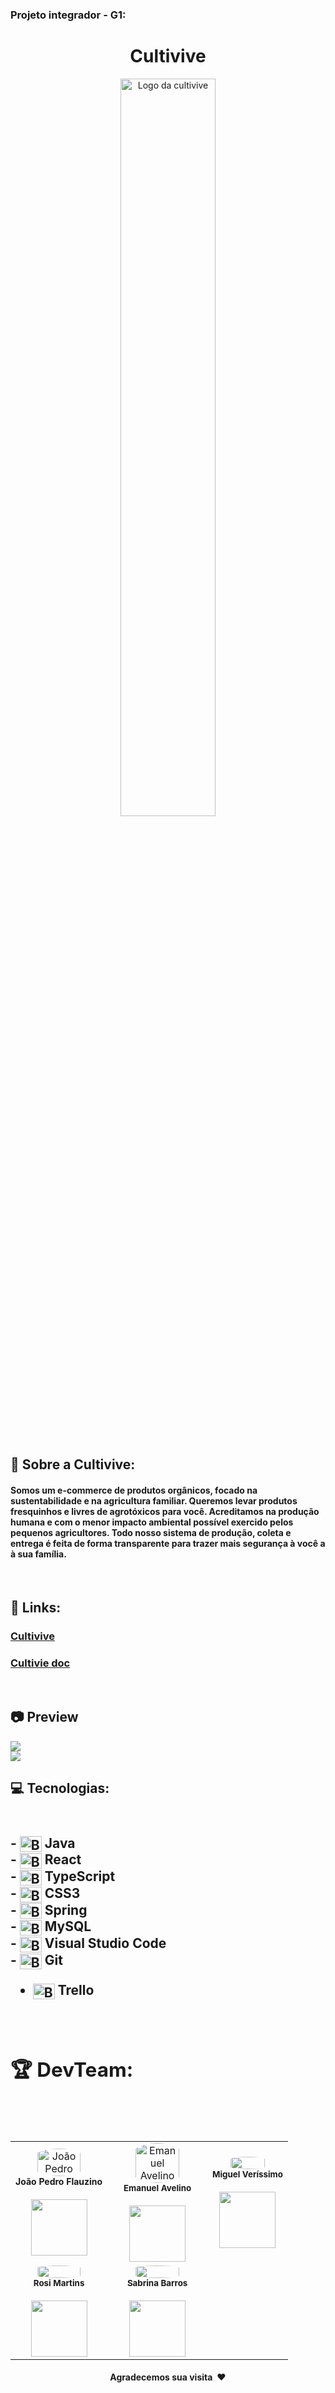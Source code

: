 <h3 align="left">
    Projeto integrador - G1:
</h3>


<h1 align= "center" >
    Cultivive
</h1>



<p align="center">
<img align="center" src="https://i.imgur.com/NKMAYcn.png" style="width: 55%;" alt="Logo da cultivive">
</p>


<br>

<h2>🎇 Sobre a Cultivive:</h2>
<h4>Somos um e-commerce de produtos orgânicos, focado na sustentabilidade e na agricultura familiar. Queremos levar produtos fresquinhos e livres de agrotóxicos para você. Acreditamos na produção humana e com o menor impacto ambiental possível exercido pelos pequenos agricultores. Todo nosso sistema de produção, coleta e entrega é feita de forma transparente para trazer mais segurança à você a à sua família.
</h4>

<br>

<h2>🔗 Links:</h2>


<h3> <a href="https://cultivive.netlify.app/">Cultivive</a></h3>

<h3> <a href="https://drive.google.com/file/d/1w7-4hqc2FAXPxnDJL3u5WseWY-NDrP8n/view?usp=sharing/">Cultivie doc</a></h3>

<br>



<h2>📷 Preview</h2>

<img src="https://gifyu.com/image/SxCw9](https://i.imgur.com/A6P3sWH.png">

<br>
<img src="https://i.imgur.com/WSt4ymt.png">
<br>

<h2>💻 Tecnologias: <h2>
<br>
<table align="center" style=" width: 60%" >
 - <img align="center" alt="Biell-Java" height="25" width="35" src="https://cdn.jsdelivr.net/gh/devicons/devicon/icons/java/java-plain.svg"/> Java
    <br>
- <img align="center" alt="Biell-React" height="25" width="35" src="https://cdn.jsdelivr.net/gh/devicons/devicon/icons/react/react-original.svg"/> React
    <br>
- <img align="center" alt="Biell-TypeScript" height="25" width="35" src="https://cdn.jsdelivr.net/gh/devicons/devicon/icons/typescript/typescript-original.svg"/> TypeScript
    <br>
- <img align="center" alt="Biell-CSS3" height="25" width="35" src="https://cdn.jsdelivr.net/gh/devicons/devicon/icons/css3/css3-original.svg"/> CSS3
    <br>
- <img align="center" alt="Biell-Spring" height="25" width="35" src="https://cdn.jsdelivr.net/gh/devicons/devicon/icons/spring/spring-original.svg" /> Spring
    <br>
- <img align="center" alt="Biell-MySQL" height="25" width="35" src="https://cdn.jsdelivr.net/gh/devicons/devicon/icons/mysql/mysql-original-wordmark.svg"/> MySQL
    <br>
- <img align="center" alt="Biell-Vscode" height="25" width="35" src="https://cdn.jsdelivr.net/gh/devicons/devicon/icons/vscode/vscode-original.svg"/> Visual Studio Code
    <br>
- <img align="center" alt="Biell-Git" height="25" width="35" src="https://cdn.jsdelivr.net/gh/devicons/devicon/icons/git/git-original.svg"/> Git
    <br>
  
- <img align="center" alt="Biell-Trello" height="25" width="35" src="https://cdn.jsdelivr.net/gh/devicons/devicon/icons/trello/trello-plain.svg"/> Trello


<br>


<h2>🏆 DevTeam: </h2>

<br>

<table>
  <tr>
  <td align="center"><img style="width: 70%; border-radius: 50%" 
  src="https://i.imgur.com/RUNyVED.jpg"
   alt="João Pedro"/><br /><sub style="font-size: 14px"><b>João Pedro Flauzino </b></sub><br /> 
  <a href="https://www.linkedin.com/in/jo%C3%A3o-pedro-flauzino-nascimento-4a931b232/" alt="Linkedin">
  <br>
<img src="https://img.shields.io/badge/-Linkedin-1C1C1C?style=for-the-badge&logo=Linkedin&logoColor=00FFFF&link=https://www.linkedin.com/in/jo%C3%A3o-pedro-flauzino-nascimento-4a931b232/" style= "width:90px;"/>
  </a>


  <td align="center"><img style="width: 70%; border-radius: 50%"
  src="https://i.imgur.com/15EiNyJ.png"
  alt="Emanuel Avelino"/><br /><sub><b>Emanuel Avelino</b></sub></a><br /> 
  <a href="https://www.linkedin.com/in/emanuel-avelino-418873227/" alt="Linkedin">
  <br>
<img src="https://img.shields.io/badge/-Linkedin-1C1C1C?style=for-the-badge&logo=Linkedin&logoColor=00FFFF&link=https://www.linkedin.com/in/emanuel-avelino-418873227/"  style= "width:90px;"/>
  </a>

  <td align="center"><img style="width: 70%; border-radius: 50%"
  src="https://i.imgur.com/kHxHt7i.jpg"
  alt=""/><br /><sub><b>Miguel Veríssimo</b></sub></a><br />
  <a href="https://www.linkedin.com/in/miguel-verissimo/" alt="Linkedin">
  <br>
<img src="https://img.shields.io/badge/-Linkedin-1C1C1C?style=for-the-badge&logo=Linkedin&logoColor=00FFFF&link=https://www.linkedin.com/in/miguel-verissimo/" style= "width:90px;"/>
  </a>
  </tr>
  <tr>
  <td align="center"><img style="width: 70%; border-radius: 50%"
  src="https://i.imgur.com/OkVZAVD.jpg"  alt=""/><br /><sub><b>Rosi Martins</b></sub></a><br />
   <a href="https://www.linkedin.com/in/rosi-martins-379482139/" alt="Linkedin">
  <br>
  <img src="https://img.shields.io/badge/-Linkedin-1C1C1C?style=for-the-badge&logo=Linkedin&logoColor=00FFFF&link=https://www.linkedin.com/in/rosi-martins-379482139/"  style= "width:90px;"/>
  </a>

  <td align="center"><img style="width: 70%; border-radius: 50%" 
  src="https://i.imgur.com/NKAPkWR.jpg" 
  alt=""/><br /><sub><b>Sabrina Barros</b></sub></a><br />
  <a href="https://www.linkedin.com/in/sabrina-barros-bb9914231/" alt="Linkedin">
  <br>
  <img src="https://img.shields.io/badge/-Linkedin-1C1C1C?style=for-the-badge&logo=Linkedin&logoColor=00FFFF&link=https://www.linkedin.com/in/sabrina-barros-bb9914231/"  style= "width:90px;"/>
  </a>


</table>

<h4 align="center">Agradecemos sua visita ❤️</h4>
